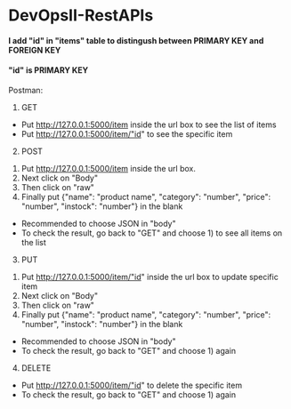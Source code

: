 # DevOpsII-RestAPIs
<h4> I add "id" in "items" table to distingush between PRIMARY KEY and FOREIGN KEY </h4>
<h4> "id" is PRIMARY KEY </h4>

Postman:
1. GET
- Put http://127.0.0.1:5000/item inside the url box to see the list of items
- Put http://127.0.0.1:5000/item/"id" to see the specific item

2. POST
1) Put http://127.0.0.1:5000/item inside the url box. 
2) Next click on "Body" 
3) Then click on "raw" 
4) Finally put {"name": "product name", "category": "number", "price": "number", "instock": "number"} in the blank
- Recommended to choose JSON in "body"
- To check the result, go back to "GET" and choose 1) to see all items on the list

3. PUT
1) Put http://127.0.0.1:5000/item/"id" inside the url box to update specific item
2) Next click on "Body" 
3) Then click on "raw" 
4) Finally put {"name": "product name", "category": "number", "price": "number", "instock": "number"} in the blank
- Recommended to choose JSON in "body"
- To check the result, go back to "GET" and choose 1) again

4. DELETE
- Put http://127.0.0.1:5000/item/"id" to delete the specific item
- To check the result, go back to "GET" and choose 1) again
